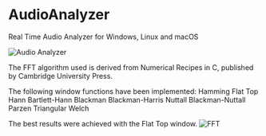 # AudioAnalyzer
Real Time Audio Analyzer for Windows, Linux and macOS

![Audio Analyzer](https://user-images.githubusercontent.com/26653726/221427344-edfc7e17-5c3f-411e-82fa-97a0eb7acc60.png)

The FFT algorithm used is derived from Numerical Recipes in C, published by Cambridge University Press.

The following window functions have been implemented:
    Hamming
    Flat Top
    Hann
    Bartlett-Hann
    Blackman
    Blackman-Harris
    Nuttall
    Blackman-Nuttall
    Parzen
    Triangular
    Welch

The best results were achieved with the Flat Top window.
![FFT](https://user-images.githubusercontent.com/26653726/221427833-1f4b45fb-9427-44dc-a8fa-df77ec3b9d65.png)
